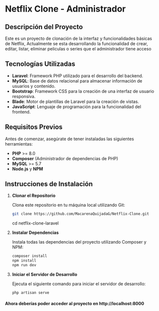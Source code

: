 # Netflix Clone - Administrador

## Descripción del Proyecto

Este es un proyecto de clonación de la interfaz y funcionalidades básicas de Netflix, Actualmente se esta desarrollando la funcionalidad de crear, editar, listar, eliminar peliculas o series que el administrador tiene acceso

## Tecnologías Utilizadas

- **Laravel**: Framework PHP utilizado para el desarrollo del backend.
- **MySQL**: Base de datos relacional para almacenar información de usuarios y contenido.
- **Bootstrap**: Framework CSS para la creación de una interfaz de usuario responsiva.
- **Blade**: Motor de plantillas de Laravel para la creación de vistas.
- **JavaScript**: Lenguaje de programación para la funcionalidad del frontend.

## Requisitos Previos

Antes de comenzar, asegúrate de tener instaladas las siguientes herramientas:

- **PHP** >= 8.0
- **Composer** (Administrador de dependencias de PHP)
- **MySQL** >= 5.7
- **Node.js** y **NPM**

## Instrucciones de Instalación

1. **Clonar el Repositorio**

   Clona este repositorio en tu máquina local utilizando Git:

   ```bash
   git clone https://github.com/MacarenaQuijadaG/Netflix-Clone.git
   ```
   cd netflix-clone-laravel

2. **Instalar Dependencias**

   Instala todas las dependencias del proyecto utilizando Composer y NPM:

   ```bash
   composer install
   npm install
   npm run dev
   ```

3. **Iniciar el Servidor de Desarrollo**

   Ejecuta el siguiente comando para iniciar el servidor de desarrollo:

   ```bash
   php artisan serve
   ```

#### Ahora deberías poder acceder al proyecto en http://localhost:8000
